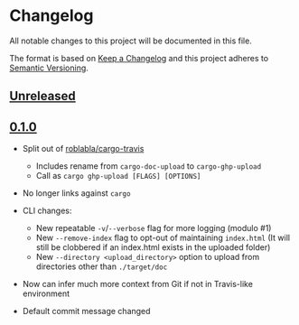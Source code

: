 # Changelog
All notable changes to this project will be documented in this file.

The format is based on [Keep a Changelog](http://keepachangelog.com/en/1.0.0/)
and this project adheres to [Semantic Versioning](http://semver.org/spec/v2.0.0.html).

## [Unreleased]

## [0.1.0]

- Split out of [roblabla/cargo-travis](https://github.com/roblabla/cargo-travis)
  - Includes rename from `cargo-doc-upload` to `cargo-ghp-upload`
  - Call as `cargo ghp-upload [FLAGS] [OPTIONS]`
- No longer links against `cargo`
- CLI changes:
  - New repeatable `-v`/`--verbose` flag for more logging (modulo #1)
  - New `--remove-index` flag to opt-out of maintaining `index.html`
    (It will still be clobbered if an index.html exists in the uploaded folder)
  - New `--directory <upload_directory>` option to upload from directories other than `./target/doc`
- Now can infer much more context from Git if not in Travis-like environment
- Default commit message changed

  [Unreleased]: https://github.com/crate-ci/cargo-ghp-upload/compare/0.1.0...master
  [0.1.0]: https://github.com/crate-ci/cargo-ghp-upload/tree/0.1.0
